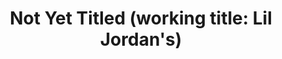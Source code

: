 ---
ee_id: '2219'
site: '1'
type: '2'
long_id: 2012-080 Not Yet Titled  Lil Jordan's
url: 2012-080-lil-jordans
title: 'Not Yet Titled (working title: Lil Jordan''s)'
year: '2012'
medium: 'Baby Air Jordans, shoe rack. '
commission:
dims: 'Variable. '
pitch: "​..."
ps:
live_url:
related:
youtube:
imgs: air-jordans-2012-080-detail-database-ih.jpg,air-jordans-2012-080-full-database-ih.jpg
subheading:
display_year: '2012'
download:
add_credit:
add_credits:
related_code:
layout: things-i-made
---